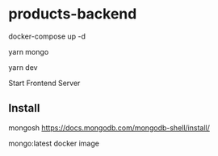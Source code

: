 # products-backend

docker-compose up -d

yarn mongo

yarn dev

Start Frontend Server
## Install

mongosh https://docs.mongodb.com/mongodb-shell/install/

mongo:latest docker image

